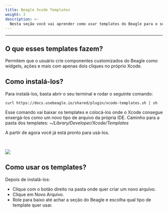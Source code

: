 ```yaml
---
title: Beagle Xcode Templates
weight: 3
description: >-
  Nesta seção você vai aprender como usar templates do Beagle para o seu Xcode.
---
```


---

## O que esses templates fazem?

Permitem que o usuário crie componentes customizados do Beagle como widgets, ações e mais com apenas dois cliques no próprio Xcode.

## Como instalá-los?

Para instalá-los, basta abrir o seu terminal e rodar o seguinte comando:

```shell
curl https://docs.usebeagle.io/shared/plugin/xcode-templates.sh | sh
```

Esse comando vai baixar os templates e colocá-los onde o Xcode consegue enxergá-los como um novo tipo de arquivo da própria IDE. Caminho para a pasta dos templates: *~/Library/Developer/Xcode/Templates*

A partir de agora você já está pronto para usá-los.

<br>

![](/shared/plugin/xcode-templates.png)

## Como usar os templates?

Depois de instalá-los:

* Clique com o botão direito na pasta onde quer criar um novo arquivo.
* Clique em Novo Arquivo.
* Role para baixo até achar a seção do Beagle e escolha qual tipo de template quer usar.
